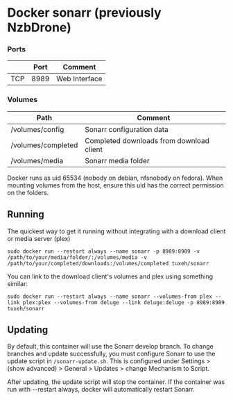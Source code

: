 # Docker sonarr (previously NzbDrone)

### Ports
|   |  Port  |  Comment |
|----------|-------------|------|
| TCP |  8989  | Web Interface |

### Volumes
| Path |  Comment  |
|----------|-------------|
| /volumes/config | Sonarr configuration data |
| /volumes/completed | Completed downloads from download client |
| /volumes/media | Sonarr media folder |

Docker runs as uid 65534 (nobody on debian, nfsnobody on fedora). When mounting volumes from the host, ensure this uid has the correct permission on the folders.

## Running

The quickest way to get it running without integrating with a download client or media server (plex)
```
sudo docker run --restart always --name sonarr -p 8989:8989 -v /path/to/your/media/folder/:/volumes/media -v /path/to/your/completed/downloads:/volumes/completed tuxeh/sonarr
```

You can link to the download client's volumes and plex using something similar:
```
sudo docker run --restart always --name sonarr --volumes-from plex --link plex:plex --volumes-from deluge --link deluge:deluge -p 8989:8989 tuxeh/sonarr
```

## Updating

By default, this container will use the Sonarr develop branch. To change branches and update successfully, you must configure Sonarr to use the update script in ``/sonarr-update.sh``. This is configured under Settings > (show advanced) > General > Updates > change Mechanism to Script.

After updating, the update script will stop the container. If the container was run with --restart always, docker will automatically restart Sonarr.
